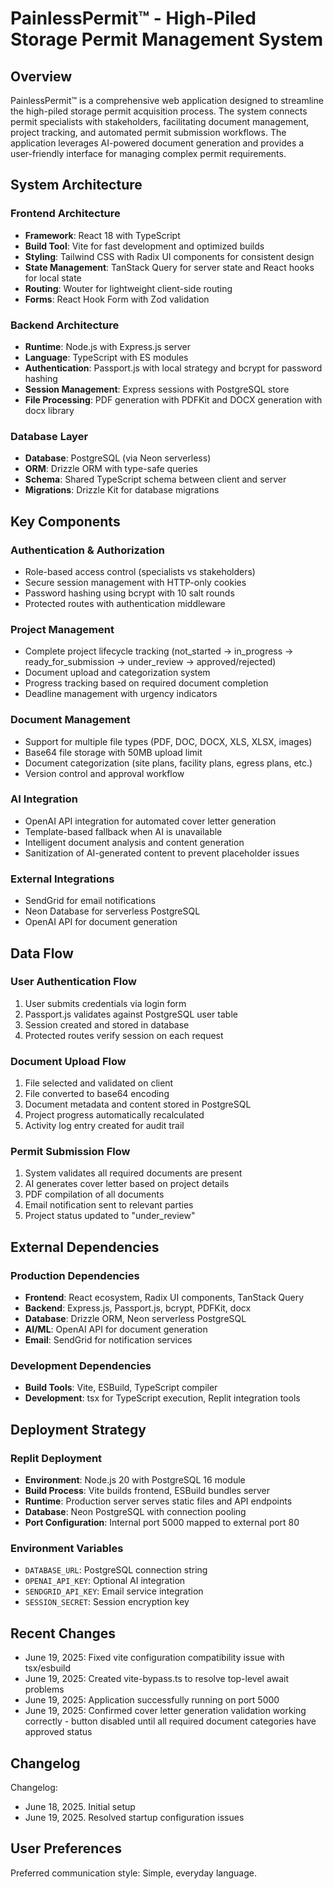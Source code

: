 # PainlessPermit™ - High-Piled Storage Permit Management System

## Overview

PainlessPermit™ is a comprehensive web application designed to streamline the high-piled storage permit acquisition process. The system connects permit specialists with stakeholders, facilitating document management, project tracking, and automated permit submission workflows. The application leverages AI-powered document generation and provides a user-friendly interface for managing complex permit requirements.

## System Architecture

### Frontend Architecture
- **Framework**: React 18 with TypeScript
- **Build Tool**: Vite for fast development and optimized builds
- **Styling**: Tailwind CSS with Radix UI components for consistent design
- **State Management**: TanStack Query for server state and React hooks for local state
- **Routing**: Wouter for lightweight client-side routing
- **Forms**: React Hook Form with Zod validation

### Backend Architecture
- **Runtime**: Node.js with Express.js server
- **Language**: TypeScript with ES modules
- **Authentication**: Passport.js with local strategy and bcrypt for password hashing
- **Session Management**: Express sessions with PostgreSQL store
- **File Processing**: PDF generation with PDFKit and DOCX generation with docx library

### Database Layer
- **Database**: PostgreSQL (via Neon serverless)
- **ORM**: Drizzle ORM with type-safe queries
- **Schema**: Shared TypeScript schema between client and server
- **Migrations**: Drizzle Kit for database migrations

## Key Components

### Authentication & Authorization
- Role-based access control (specialists vs stakeholders)
- Secure session management with HTTP-only cookies
- Password hashing using bcrypt with 10 salt rounds
- Protected routes with authentication middleware

### Project Management
- Complete project lifecycle tracking (not_started → in_progress → ready_for_submission → under_review → approved/rejected)
- Document upload and categorization system
- Progress tracking based on required document completion
- Deadline management with urgency indicators

### Document Management
- Support for multiple file types (PDF, DOC, DOCX, XLS, XLSX, images)
- Base64 file storage with 50MB upload limit
- Document categorization (site plans, facility plans, egress plans, etc.)
- Version control and approval workflow

### AI Integration
- OpenAI API integration for automated cover letter generation
- Template-based fallback when AI is unavailable
- Intelligent document analysis and content generation
- Sanitization of AI-generated content to prevent placeholder issues

### External Integrations
- SendGrid for email notifications
- Neon Database for serverless PostgreSQL
- OpenAI API for document generation

## Data Flow

### User Authentication Flow
1. User submits credentials via login form
2. Passport.js validates against PostgreSQL user table
3. Session created and stored in database
4. Protected routes verify session on each request

### Document Upload Flow
1. File selected and validated on client
2. File converted to base64 encoding
3. Document metadata and content stored in PostgreSQL
4. Project progress automatically recalculated
5. Activity log entry created for audit trail

### Permit Submission Flow
1. System validates all required documents are present
2. AI generates cover letter based on project details
3. PDF compilation of all documents
4. Email notification sent to relevant parties
5. Project status updated to "under_review"

## External Dependencies

### Production Dependencies
- **Frontend**: React ecosystem, Radix UI components, TanStack Query
- **Backend**: Express.js, Passport.js, bcrypt, PDFKit, docx
- **Database**: Drizzle ORM, Neon serverless PostgreSQL
- **AI/ML**: OpenAI API for document generation
- **Email**: SendGrid for notification services

### Development Dependencies
- **Build Tools**: Vite, ESBuild, TypeScript compiler
- **Development**: tsx for TypeScript execution, Replit integration tools

## Deployment Strategy

### Replit Deployment
- **Environment**: Node.js 20 with PostgreSQL 16 module
- **Build Process**: Vite builds frontend, ESBuild bundles server
- **Runtime**: Production server serves static files and API endpoints
- **Database**: Neon PostgreSQL with connection pooling
- **Port Configuration**: Internal port 5000 mapped to external port 80

### Environment Variables
- `DATABASE_URL`: PostgreSQL connection string
- `OPENAI_API_KEY`: Optional AI integration
- `SENDGRID_API_KEY`: Email service integration
- `SESSION_SECRET`: Session encryption key

## Recent Changes

- June 19, 2025: Fixed vite configuration compatibility issue with tsx/esbuild
- June 19, 2025: Created vite-bypass.ts to resolve top-level await problems  
- June 19, 2025: Application successfully running on port 5000
- June 19, 2025: Confirmed cover letter generation validation working correctly - button disabled until all required document categories have approved status

## Changelog

Changelog:
- June 18, 2025. Initial setup
- June 19, 2025. Resolved startup configuration issues

## User Preferences

Preferred communication style: Simple, everyday language.